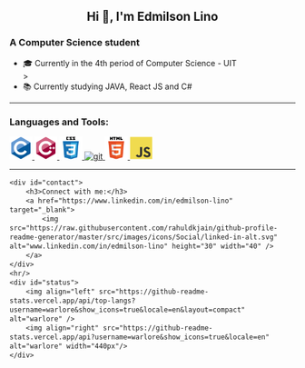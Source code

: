 <section> 
    <div id="description">
        <h1 align="center">Hi 👋, I'm Edmilson Lino</h1>
        <h3>A Computer Science student</h3>
        <ul>
            <li>🎓 Currently in the 4th period of Computer Science - UIT</li>>
            <li>📚 Currently studying JAVA, React JS and C#</li>
        </ul>
    </div>
    <hr/>
    <div id="tools-languages">
        <h3>Languages and Tools:</h3>
        <a href="https://www.cprogramming.com/" target="_blank"> <img src="https://raw.githubusercontent.com/devicons/devicon/master/icons/c/c-original.svg" alt="c" width="40" height="40"/> </a> <a href="https://www.w3schools.com/cpp/" target="_blank"> <img src="https://raw.githubusercontent.com/devicons/devicon/master/icons/cplusplus/cplusplus-original.svg" alt="cplusplus" width="40" height="40"/> </a> <a href="https://www.w3schools.com/css/" target="_blank"> <img src="https://raw.githubusercontent.com/devicons/devicon/master/icons/css3/css3-original-wordmark.svg" alt="css3" width="40" height="40"/> </a> <a href="https://git-scm.com/" target="_blank"> <img src="https://www.vectorlogo.zone/logos/git-scm/git-scm-icon.svg" alt="git" width="40" height="40"/> </a> <a href="https://www.w3.org/html/" target="_blank"> <img src="https://raw.githubusercontent.com/devicons/devicon/master/icons/html5/html5-original-wordmark.svg" alt="html5" width="40" height="40"/> </a> <a href="https://developer.mozilla.org/en-US/docs/Web/JavaScript" target="_blank"> <img src="https://raw.githubusercontent.com/devicons/devicon/master/icons/javascript/javascript-original.svg" alt="javascript" width="40" height="40"/> </a>
    </div>
    <hr/>

    <div id="contact">
        <h3>Connect with me:</h3>
        <a href="https://www.linkedin.com/in/edmilson-lino" target="_blank">
            <img src="https://raw.githubusercontent.com/rahuldkjain/github-profile-readme-generator/master/src/images/icons/Social/linked-in-alt.svg" alt="www.linkedin.com/in/edmilson-lino" height="30" width="40" />
        </a>
    </div>
    <hr/>
    <div id="status">
        <img align="left" src="https://github-readme-stats.vercel.app/api/top-langs?username=warlore&show_icons=true&locale=en&layout=compact" alt="warlore" />
        <img align="right" src="https://github-readme-stats.vercel.app/api?username=warlore&show_icons=true&locale=en" alt="warlore" width="440px"/>   
    </div>
</section>
